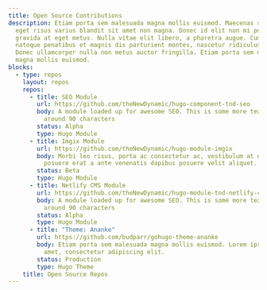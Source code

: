 ```yaml
---
title: Open Source Contributions
description: Etiam porta sem malesuada magna mollis euismod. Maecenas sed diam
  eget risus varius blandit sit amet non magna. Donec id elit non mi porta
  gravida at eget metus. Nulla vitae elit libero, a pharetra augue. Cum sociis
  natoque penatibus et magnis dis parturient montes, nascetur ridiculus mus.
  Donec ullamcorper nulla non metus auctor fringilla. Etiam porta sem malesuada
  magna mollis euismod.
blocks:
  - type: repos
    layout: repos
    repos:
      - title: SEO Module
        url: https://github.com/theNewDynamic/hugo-component-tnd-seo
        body: A module loaded up for awesome SEO. This is some more text, limit to
          around 90 characters
        status: Alpha
        type: Hugo Module
      - title: Imgix Module
        url: https://github.com/theNewDynamic/hugo-module-imgix
        body: Morbi leo risus, porta ac consectetur ac, vestibulum at eros. Integer
          posuere erat a ante venenatis dapibus posuere velit aliquet.
        status: Beta
        type: Hugo Module
      - title: Netlify CMS Module
        url: https://github.com/theNewDynamic/hugo-module-tnd-netlify-cms
        body: A module loaded up for awesome SEO. This is some more text, limit to
          around 90 characters
        status: Alpha
        type: Hugo Module
      - title: "Theme: Ananke"
        url: https://github.com/budparr/gohugo-theme-ananke
        body: Etiam porta sem malesuada magna mollis euismod. Lorem ipsum dolor sit
          amet, consectetur adipiscing elit.
        status: Production
        type: Hugo Theme
    title: Open Source Repos
---
```

